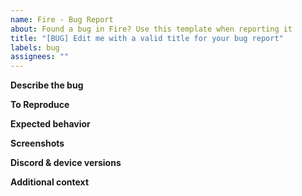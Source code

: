 ```yaml
---
name: Fire - Bug Report
about: Found a bug in Fire? Use this template when reporting it
title: "[BUG] Edit me with a valid title for your bug report"
labels: bug
assignees: ""
---
```


<!-- Text between these characters are comments and will not be visible in the final issue, you can leave them where they are -->

**Describe the bug**

 <!-- A clear and concise description of what the bug is. -->

**To Reproduce**

<!-- Steps to reproduce the behavior: -->

**Expected behavior**

<!-- A clear and concise description of what you expected to happen. -->

**Screenshots**

<!-- If applicable, add screenshots to help explain your problem. -->

**Discord & device versions**

<!-- Examples:
* 66.14 (1489), Android 10
* iOS TestFlight v66.0 (build 24395), iPhone 12, iOS 14.4
* Canary 80085 (b935fcb), KDE Neon 5.21.3
-->

**Additional context**

<!-- Add any other context about the problem here. -->
